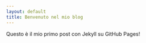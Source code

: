 ```yaml
---
layout: default
title: Benvenuto nel mio blog
---
```


Questo è il mio primo post con Jekyll su GitHub Pages!

